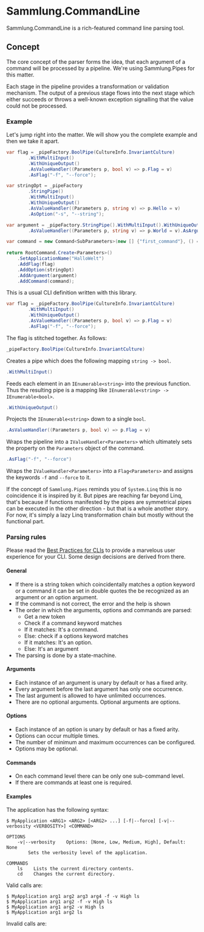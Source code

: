 # Sammlung.CommandLine

Sammlung.CommandLine is a rich-featured command line parsing tool. 

## Concept
The core concept
of the parser forms the idea, that each argument of a command will be processed
by a pipeline. We're using Sammlung.Pipes for this matter.

Each stage in the pipeline provides a transformation or validation mechanism.
The output of a previous stage flows into the next stage which either succeeds
or throws a well-known exception signalling that the value could not be processed.

### Example

Let's jump right into the matter. We will show you the complete example and then 
we take it apart.

```C#
var flag = _pipeFactory.BoolPipe(CultureInfo.InvariantCulture)
        .WithMultiInput()
        .WithUniqueOutput()
        .AsValueHandler((Parameters p, bool v) => p.Flag = v)
        .AsFlag("-f", "--force");

var stringOpt = _pipeFactory
        .StringPipe()
        .WithMultiInput()
        .WithUniqueOutput()
        .AsValueHandler((Parameters p, string v) => p.Hello = v)
        .AsOption("-s", "--string");

var argument = _pipeFactory.StringPipe().WithMultiInput().WithUniqueOutput()
        .AsValueHandler((Parameters p, string v) => p.World = v).AsArgument();

var command = new Command<SubParameters>(new [] {"first_command"}, () => new SubParameters());
            
return RootCommand.Create<Parameters>()
    .SetApplicationName("HalloWelt")
    .AddFlag(flag)
    .AddOption(stringOpt)
    .AddArgument(argument)
    .AddCommand(command);
```

This is a usual CLI definition written with this library.

```C#
var flag = _pipeFactory.BoolPipe(CultureInfo.InvariantCulture)
        .WithMultiInput()
        .WithUniqueOutput()
        .AsValueHandler((Parameters p, bool v) => p.Flag = v)
        .AsFlag("-f", "--force");
```

The flag is stitched together. As follows:
```C#
_pipeFactory.BoolPipe(CultureInfo.InvariantCulture)
```
Creates a pipe which does the following mapping `string -> bool`.
```C#
.WithMultiInput()
```
Feeds each element in an `IEnumerable<string>` into the previous function.
Thus the resulting pipe is a mapping like 
`IEnumerable<string> -> IEnumerable<bool>`.
```C#
.WithUniqueOutput()
```
Projects the `IEnumerable<string>` down to a single `bool`.
```C#
.AsValueHandler((Parameters p, bool v) => p.Flag = v)
```
Wraps the pipeline into a `IValueHandler<Parameters>` which ultimately sets the property
on the `Parameters` object of the command.
```C#
.AsFlag("-f", "--force")
```
Wraps the `IValueHandler<Parameters>` into a `Flag<Parameters>` and assigns the
keywords `-f` and `--force` to it.

If the concept of `Sammlung.Pipes` reminds you of `System.Linq` this is no
coincidence it is inspired by it. But pipes are reaching far beyond
Linq, that's because if functions manifested by the pipes are symmetrical
pipes can be executed in the other direction - but that is a whole another story.
For now, it's simply a lazy Linq transformation chain but mostly without the
functional part.

### Parsing rules

Please read the [Best Practices for CLIs](https://clig.dev/) to provide a
marvelous user experience for your CLI. Some design decisions are derived
from there.

#### General
- If there is a string token which coincidentally matches a option keyword
  or a command it can be set in double quotes the be recognized as an argument
  or an option argument.
- If the command is not correct, the error and the help is shown
- The order in which the arguments, options and commands are parsed:
  - Get a new token
  - Check if a command keyword matches
  - If it matches: It's a command.
  - Else: check if a options keyword matches
  - If it matches: It's an option.
  - Else: It's an argument
- The parsing is done by a state-machine.

#### Arguments
- Each instance of an argument is unary by default or has a fixed arity.
- Every argument before the last argument has only one occurrence.
- The last argument is allowed to have unlimited occurrences.
- There are no optional arguments. Optional arguments are options.

#### Options
- Each instance of an option is unary by default or has a fixed arity.
- Options can occur multiple times.
- The number of minimum and maximum occurrences can be configured.
- Options may be optional.

#### Commands
- On each command level there can be only one sub-command level.
- If there are commands at least one is required.

#### Examples

The application has the following syntax:
```
$ MyApplication <ARG1> <ARG2> [<ARG2> ...] [-f|--force] [-v|--verbosity <VERBOSITY>] <COMMAND>

OPTIONS
    -v|--verbosity    Options: [None, Low, Medium, High], Default: None
        Sets the verbosity level of the application.

COMMANDS
    ls    Lists the current directory contents.
    cd    Changes the current directory.
```

Valid calls are:
```
$ MyApplication arg1 arg2 arg3 arg4 -f -v High ls 
$ MyApplication arg1 arg2 -f -v High ls 
$ MyApplication arg1 arg2 -v High ls 
$ MyApplication arg1 arg2 ls 
```

Invalid calls are: